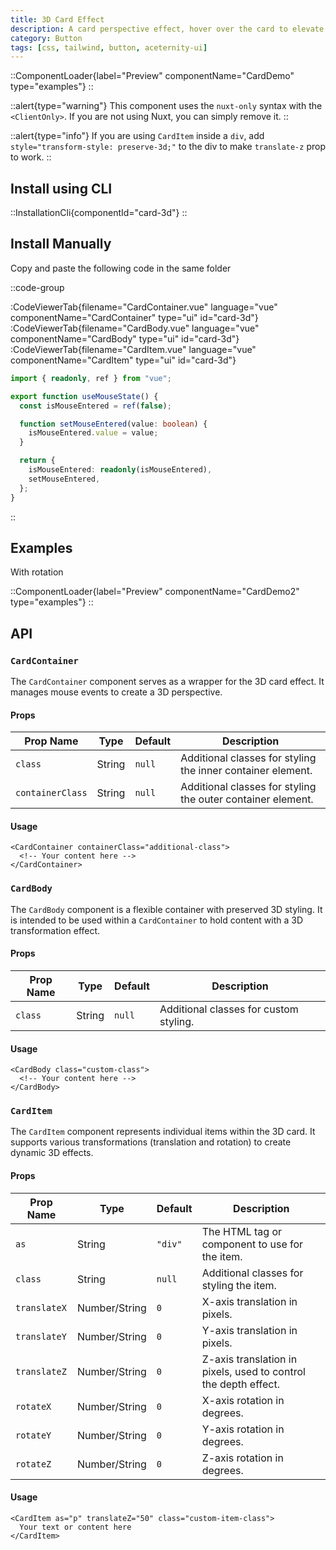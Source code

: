 ```yaml
---
title: 3D Card Effect
description: A card perspective effect, hover over the card to elevate card elements.
category: Button
tags: [css, tailwind, button, aceternity-ui]
---
```


::ComponentLoader{label="Preview" componentName="CardDemo" type="examples"}
::

::alert{type="warning"}
This component uses the `nuxt-only` syntax with the `<ClientOnly>`. If you are not using Nuxt, you can simply remove it.
::

::alert{type="info"}
If you are using `CardItem` inside a `div`, add `style="transform-style: preserve-3d;"` to the div to make `translate-z` prop to work.
::

## Install using CLI

::InstallationCli{componentId="card-3d"}
::

## Install Manually

Copy and paste the following code in the same folder

::code-group

:CodeViewerTab{filename="CardContainer.vue" language="vue" componentName="CardContainer" type="ui" id="card-3d"}
:CodeViewerTab{filename="CardBody.vue" language="vue" componentName="CardBody" type="ui" id="card-3d"}
:CodeViewerTab{filename="CardItem.vue" language="vue" componentName="CardItem" type="ui" id="card-3d"}

```ts [useMouseState.ts]
import { readonly, ref } from "vue";

export function useMouseState() {
  const isMouseEntered = ref(false);

  function setMouseEntered(value: boolean) {
    isMouseEntered.value = value;
  }

  return {
    isMouseEntered: readonly(isMouseEntered),
    setMouseEntered,
  };
}
```

::

## Examples

With rotation

::ComponentLoader{label="Preview" componentName="CardDemo2" type="examples"}
::

## API

### `CardContainer`

The `CardContainer` component serves as a wrapper for the 3D card effect. It manages mouse events to create a 3D perspective.

#### Props

| Prop Name        | Type   | Default | Description                                                 |
| ---------------- | ------ | ------- | ----------------------------------------------------------- |
| `class`          | String | `null`  | Additional classes for styling the inner container element. |
| `containerClass` | String | `null`  | Additional classes for styling the outer container element. |

#### Usage

```vue [MyCardComponent.vue]
<CardContainer containerClass="additional-class">
  <!-- Your content here -->
</CardContainer>
```

### `CardBody`

The `CardBody` component is a flexible container with preserved 3D styling. It is intended to be used within a `CardContainer` to hold content with a 3D transformation effect.

#### Props

| Prop Name | Type   | Default | Description                            |
| --------- | ------ | ------- | -------------------------------------- |
| `class`   | String | `null`  | Additional classes for custom styling. |

#### Usage

```vue [MyCardComponent.vue]
<CardBody class="custom-class">
  <!-- Your content here -->
</CardBody>
```

### `CardItem`

The `CardItem` component represents individual items within the 3D card. It supports various transformations (translation and rotation) to create dynamic 3D effects.

#### Props

| Prop Name    | Type          | Default | Description                                                     |
| ------------ | ------------- | ------- | --------------------------------------------------------------- |
| `as`         | String        | `"div"` | The HTML tag or component to use for the item.                  |
| `class`      | String        | `null`  | Additional classes for styling the item.                        |
| `translateX` | Number/String | `0`     | X-axis translation in pixels.                                   |
| `translateY` | Number/String | `0`     | Y-axis translation in pixels.                                   |
| `translateZ` | Number/String | `0`     | Z-axis translation in pixels, used to control the depth effect. |
| `rotateX`    | Number/String | `0`     | X-axis rotation in degrees.                                     |
| `rotateY`    | Number/String | `0`     | Y-axis rotation in degrees.                                     |
| `rotateZ`    | Number/String | `0`     | Z-axis rotation in degrees.                                     |

#### Usage

```vue [MyCardComponent.vue]
<CardItem as="p" translateZ="50" class="custom-item-class">
  Your text or content here
</CardItem>
```
